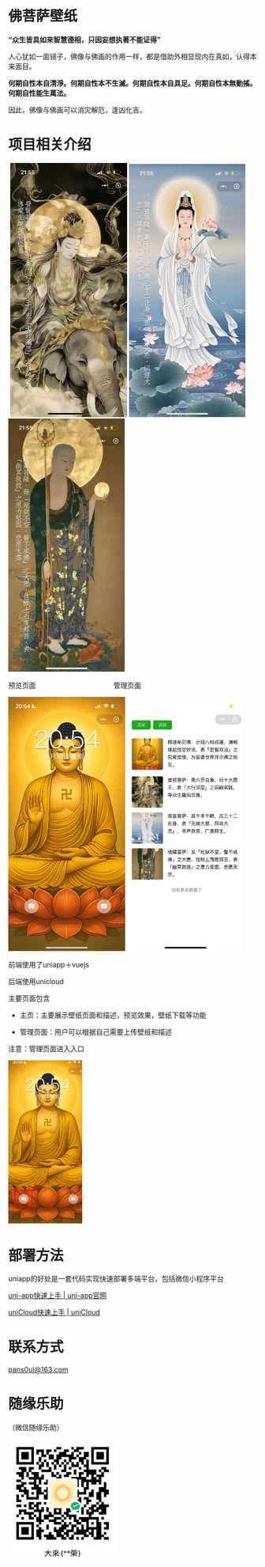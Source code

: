 # 佛菩萨壁纸

**“众生皆具如来智慧德相，只因妄想执著不能证得”**

人心犹如一面镜子，佛像与佛画的作用一样，都是借助外相显现内在真如，认得本来面目。

**何期自性本自清淨。何期自性本不生滅。何期自性本自具足。何期自性本無動搖。何期自性能生萬法。**

因此，佛像与佛画可以消灾解厄，逢凶化吉。



# 项目相关介绍

<img title="" src="./doc/assets_README/2025-06-22-20-39-35-dbaa15a986cba917c9a5686da2601c8.png" alt="" width="237">
<img title="" src="./doc/assets_README/2025-06-22-20-40-46-2165a11c08908e8575bb51789315e5e.jpg" alt="" width="237">
<img title="" src="./doc/assets_README/2025-06-22-20-41-22-ee1a8c39b7861bfc54453b1e4477efb.jpg" alt="" width="236">
<img title="" src="./doc/assets_README/2025-06-22-20-41-38-c9a4937fcd60b1a8af1d93a24167692.jpg" alt="" width="236">



预览页面                                        管理页面

<img title="" src="./doc/assets_README/2025-06-22-20-42-09-4dd8895bf83b1a59d5ae87702fe91a9.jpg" alt="" width="237">
<img title="" src="./doc/assets_README/2025-06-22-20-43-09-96611cec97ad398c6fe1707b5622a64.jpg" alt="" width="237">



前端使用了uniapp＋vuejs

后端使用unicloud

主要页面包含

- 主页：主要展示壁纸页面和描述，预览效果，壁纸下载等功能

- 管理页面：用户可以根据自己需要上传壁纸和描述



注意：管理页面进入入口

<img title="" src="./doc/assets_README/2025-06-22-20-44-35-image.png" alt="" width="150">

# 部署方法

uniapp的好处是一套代码实现快速部署多端平台，包括微信小程序平台

[uni-app快速上手 | uni-app官网](https://zh.uniapp.dcloud.io/quickstart.html) 

[uniCloud快速上手 | uniCloud](https://doc.dcloud.net.cn/uniCloud/quickstart.html) 



# 联系方式

pans0ul@163.com

# 随缘乐助

（微信随缘乐助）

<img title="" src="./doc/assets_README/2025-06-22-20-36-14-image.png" alt="" width="221" data-align="inline">






